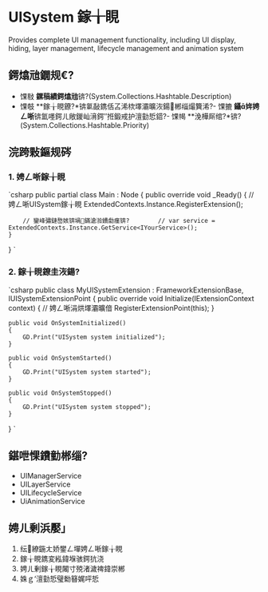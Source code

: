 ﻿# UISystem 鎵╁睍

Provides complete UI management functionality, including UI display, hiding, layer management, lifecycle management and animation system

## 鍔熻兘鐗规€?
- 馃敡 **鏍稿績鍔熻兘**锛?(System.Collections.Hashtable.Description)
- 馃攲 **鎵╁睍鐐?*锛氭敮鎸佸叾浠栨墿灞曠洃鍚郴缁熶簨浠?- 馃摝 **鑷姩娉ㄥ唽**锛氳嚜鍔ㄦ敞鍐屾湇鍔″拰鍛戒护澶勭悊鍣?- 馃幆 **浼樺厛绾?*锛?(System.Collections.Hashtable.Priority)

## 浣跨敤鏂规硶

### 1. 娉ㄥ唽鎵╁睍

`csharp
public partial class Main : Node
{
    public override void _Ready()
    {
        // 娉ㄥ唽UISystem鎵╁睍
        ExtendedContexts.Instance.RegisterExtension<UISystemExtension>();
        
        // 鑾峰彇鏈嶅姟锛堝鏋滄湁鐨勮瘽锛?        // var service = ExtendedContexts.Instance.GetService<IYourService>();
    }
}
`

### 2. 鎵╁睍鐐圭洃鍚?
`csharp
public class MyUISystemExtension : FrameworkExtensionBase, IUISystemExtensionPoint
{
    public override void Initialize(IExtensionContext context)
    {
        // 娉ㄥ唽涓烘墿灞曠偣
        RegisterExtensionPoint<IUISystemExtensionPoint>(this);
    }
    
    public void OnSystemInitialized()
    {
        GD.Print("UISystem system initialized");
    }
    
    public void OnSystemStarted()
    {
        GD.Print("UISystem system started");
    }
    
    public void OnSystemStopped()
    {
        GD.Print("UISystem system stopped");
    }
}
`

## 鍖呭惈鐨勭郴缁?
- UIManagerService
- UILayerService
- UILifecycleService
- UiAnimationService


## 娉ㄦ剰浜嬮」

1. 纭繚鍦ㄤ娇鐢ㄥ墠娉ㄥ唽鎵╁睍
2. 鎵╁睍鎸変紭鍏堢骇鍔犺浇
3. 娉ㄦ剰鎵╁睍闂寸殑渚濊禆鍏崇郴
4. 姝ｇ‘澶勭悊璧勬簮娓呯悊
